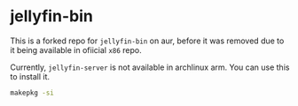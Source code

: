 # jellyfin-bin

This is a forked repo for `jellyfin-bin` on aur, before it was removed due to it being available 
in ofiicial `x86` repo.

Currently, `jellyfin-server` is not available in archlinux arm. You can use this to install it.

```bash
makepkg -si
```
